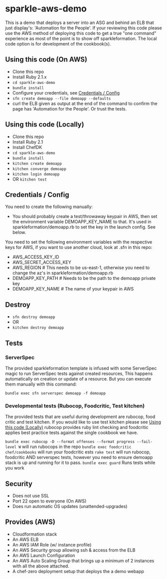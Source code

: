 # sparkle-aws-demo

This is a demo that deploys a server into an ASG and behind an ELB that just display's: 'Automation for the People'. If your reviewing this code please use the AWS method of deploying this code to get a true "one command" experience as most of the point is to show off sparkleformation. The local code option is for development of the cookbook(s).

## Using this code (On AWS)
* Clone this repo
* Install Ruby 2.1.x
* `cd sparkle-aws-demo`
* `bundle install`
* Configure your credentials, see [Credentials / Config](#credentials--config)
* `sfn create demoapp --file demoapp --defaults`
* curl the ELB given as output at the end of the command to confirm the page has 'Automation for the People'. Or trust the tests.

## Using this code (Locally)
* Clone this repo
* Install Ruby 2.1
* Install ChefDK
* `cd sparkle-aws-demo`
* `bundle install`
* `kitchen create demoapp`
* `kitchen converge demoapp`
* `kitchen login demoapp`
* OR `kitchen test`

## Credentials / Config

You need to create the following manually:
* You should probably create a test/throwaway keypair in AWS, then set the environment variable DEMOAPP_KEY_NAME to that. It's used in sparkleformation/demoapp.rb to set the key in the launch config. See below.

You need to set the following environment variables with the respective keys for AWS, if you want to use another cloud, look at .sfn in this repo:
* AWS_ACCESS_KEY_ID
* AWS_SECRET_ACCESS_KEY
* AWS_REGION # This needs to be us-east-1, otherwise you need to change the az's in sparkleformation/demoapp.rb
* DEMOAPP_KEY_PATH # Needs to be the path to the demoapp private key
* DEMOAPP_KEY_NAME # The name of your keypair in AWS

## Destroy
* `sfn destroy demoapp`
* OR
* `kitchen destroy demoapp`

## Tests

### ServerSpec
The provided sparkleformation template is infused with some ServerSpec magic to run ServerSpec tests against created resources, This happens automatically on creation or update of a resource.
But you can execute them manually with this command:

`bundle exec sfn serverspec demoapp -f demoapp`

### Developmental tests (Rubocop, Foodcritic, Test kitchen)
The provided tests that are useful during development are rubocop, food critic and test kitchen. If you would like to use test kitchen please see [Using this code (Locally)](#using-this-code-locally)
rubocop provides ruby lint checking and foodcritic applies best practice tests against the single cookbook we have.

`bundle exec rubocop -D --format offenses --format progress --fail-level W` will run rubocops in the repo
`bundle exec foodcritic chef/cookbooks` will run your foodcritic ests
`rake test` will run rubocop, foodcritic AND serverspec tests, however you need to ensure demoapp stack is up and running for it to pass.
`bundle exec guard` Runs tests while you work

## Security
* Does not use SSL
* Port 22 open to everyone (On AWS)
* Does run automatic OS updates (unattended-upgrades)

## Provides (AWS)
* Cloudformation stack
* An AWS ELB
* An AWS IAM Role (w/ instance profile)
* An AWS Security group allowing ssh & access from the ELB
* An AWS Launch Configuration
* An AWS Auto Scaling Group that brings up a minimum of 2 instances with all the above attached.
* A chef-zero deployment setup that deploys the a demo webapp
